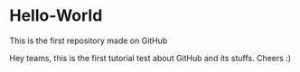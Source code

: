 # Hello-World
This is the first repository made on GitHub 

Hey teams, this is the first tutorial test about GitHub and its stuffs. 
Cheers 
:)
